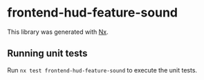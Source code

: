 # frontend-hud-feature-sound

This library was generated with [Nx](https://nx.dev).

## Running unit tests

Run `nx test frontend-hud-feature-sound` to execute the unit tests.
